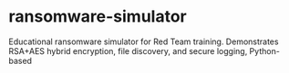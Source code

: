 # ransomware-simulator
Educational ransomware simulator for Red Team training. Demonstrates RSA+AES hybrid encryption, file discovery, and secure logging, Python-based
